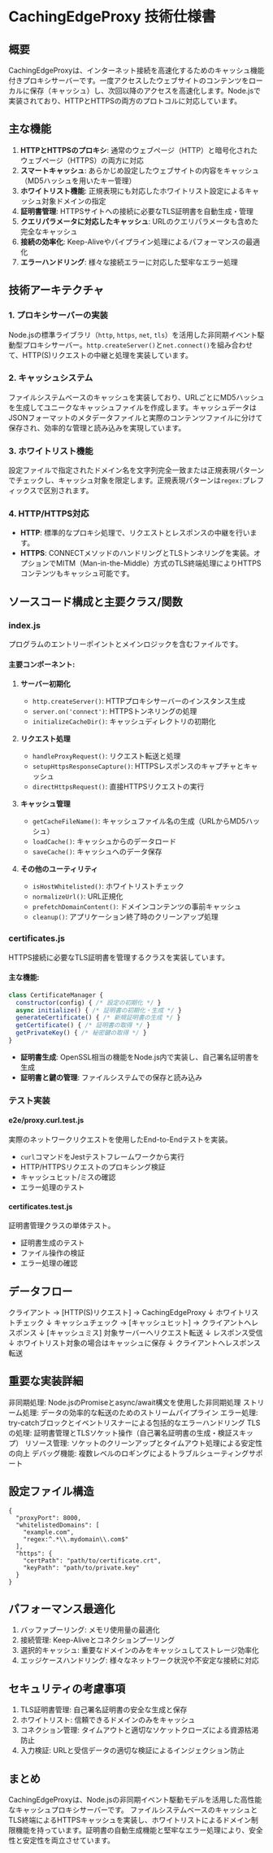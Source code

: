 # CachingEdgeProxy 技術仕様書

## 概要

CachingEdgeProxyは、インターネット接続を高速化するためのキャッシュ機能付きプロキシサーバーです。一度アクセスしたウェブサイトのコンテンツをローカルに保存（キャッシュ）し、次回以降のアクセスを高速化します。Node.jsで実装されており、HTTPとHTTPSの両方のプロトコルに対応しています。

## 主な機能

1. **HTTPとHTTPSのプロキシ**: 通常のウェブページ（HTTP）と暗号化されたウェブページ（HTTPS）の両方に対応
2. **スマートキャッシュ**: あらかじめ設定したウェブサイトの内容をキャッシュ（MD5ハッシュを用いたキー管理）
3. **ホワイトリスト機能**: 正規表現にも対応したホワイトリスト設定によるキャッシュ対象ドメインの指定
4. **証明書管理**: HTTPSサイトへの接続に必要なTLS証明書を自動生成・管理
5. **クエリパラメータに対応したキャッシュ**: URLのクエリパラメータも含めた完全なキャッシュ
6. **接続の効率化**: Keep-Aliveやパイプライン処理によるパフォーマンスの最適化
7. **エラーハンドリング**: 様々な接続エラーに対応した堅牢なエラー処理

## 技術アーキテクチャ

### 1. プロキシサーバーの実装

Node.jsの標準ライブラリ（`http`, `https`, `net`, `tls`）を活用した非同期イベント駆動型プロキシサーバー。`http.createServer()`と`net.connect()`を組み合わせて、HTTP(S)リクエストの中継と処理を実装しています。

### 2. キャッシュシステム

ファイルシステムベースのキャッシュを実装しており、URLごとにMD5ハッシュを生成してユニークなキャッシュファイルを作成します。キャッシュデータはJSONフォーマットのメタデータファイルと実際のコンテンツファイルに分けて保存され、効率的な管理と読み込みを実現しています。

### 3. ホワイトリスト機能

設定ファイルで指定されたドメイン名を文字列完全一致または正規表現パターンでチェックし、キャッシュ対象を限定します。正規表現パターンは`regex:`プレフィックスで区別されます。

### 4. HTTP/HTTPS対応

- **HTTP**: 標準的なプロキシ処理で、リクエストとレスポンスの中継を行います。
- **HTTPS**: CONNECTメソッドのハンドリングとTLSトンネリングを実装。オプションでMITM（Man-in-the-Middle）方式のTLS終端処理によりHTTPSコンテンツもキャッシュ可能です。

## ソースコード構成と主要クラス/関数

### index.js

プログラムのエントリーポイントとメインロジックを含むファイルです。

#### 主要コンポーネント:

1. **サーバー初期化**
   - `http.createServer()`: HTTPプロキシサーバーのインスタンス生成
   - `server.on('connect')`: HTTPSトンネリングの処理
   - `initializeCacheDir()`: キャッシュディレクトリの初期化

2. **リクエスト処理**
   - `handleProxyRequest()`: リクエスト転送と処理
   - `setupHttpsResponseCapture()`: HTTPSレスポンスのキャプチャとキャッシュ
   - `directHttpsRequest()`: 直接HTTPSリクエストの実行

3. **キャッシュ管理**
   - `getCacheFileName()`: キャッシュファイル名の生成（URLからMD5ハッシュ）
   - `loadCache()`: キャッシュからのデータロード
   - `saveCache()`: キャッシュへのデータ保存

4. **その他のユーティリティ**
   - `isHostWhitelisted()`: ホワイトリストチェック
   - `normalizeUrl()`: URL正規化
   - `prefetchDomainContent()`: ドメインコンテンツの事前キャッシュ
   - `cleanup()`: アプリケーション終了時のクリーンアップ処理

### certificates.js

HTTPS接続に必要なTLS証明書を管理するクラスを実装しています。

#### 主な機能:

```javascript
class CertificateManager {
  constructor(config) { /* 設定の初期化 */ }
  async initialize() { /* 証明書の初期化・生成 */ }
  generateCertificate() { /* 新規証明書の生成 */ }
  getCertificate() { /* 証明書の取得 */ }
  getPrivateKey() { /* 秘密鍵の取得 */ }
}
```

- **証明書生成**: OpenSSL相当の機能をNode.js内で実装し、自己署名証明書を生成
- **証明書と鍵の管理**: ファイルシステムでの保存と読み込み

### テスト実装

#### e2e/proxy.curl.test.js

実際のネットワークリクエストを使用したEnd-to-Endテストを実装。

- `curl`コマンドをJestテストフレームワークから実行
- HTTP/HTTPSリクエストのプロキシング検証
- キャッシュヒット/ミスの確認
- エラー処理のテスト

#### certificates.test.js

証明書管理クラスの単体テスト。

- 証明書生成のテスト
- ファイル操作の検証
- エラー処理の確認

## データフロー
クライアント → [HTTP(S)リクエスト] → CachingEdgeProxy
  ↓
ホワイトリストチェック
  ↓
キャッシュチェック → [キャッシュヒット] → クライアントへレスポンス
  ↓ [キャッシュミス]
対象サーバーへリクエスト転送
  ↓
レスポンス受信
  ↓
ホワイトリスト対象の場合はキャッシュに保存
  ↓
クライアントへレスポンス転送

## 重要な実装詳細
非同期処理: Node.jsのPromiseとasync/await構文を使用した非同期処理
ストリーム処理: データの効率的な転送のためのストリームパイプライン
エラー処理: try-catchブロックとイベントリスナーによる包括的なエラーハンドリング
TLSの処理: 証明書管理とTLSソケット操作（自己署名証明書の生成・検証スキップ）
リソース管理: ソケットのクリーンアップとタイムアウト処理による安定性の向上
デバッグ機能: 複数レベルのロギングによるトラブルシューティングサポート

## 設定ファイル構造
```
{
  "proxyPort": 8000,
  "whitelistedDomains": [
    "example.com",
    "regex:^.*\\.mydomain\\.com$"
  ],
  "https": {
    "certPath": "path/to/certificate.crt",
    "keyPath": "path/to/private.key"
  }
}
```
## パフォーマンス最適化
1. バッファプーリング: メモリ使用量の最適化
2. 接続管理: Keep-Aliveとコネクションプーリング
3. 選択的キャッシュ: 重要なドメインのみをキャッシュしてストレージ効率化
4. エッジケースハンドリング: 様々なネットワーク状況や不安定な接続に対応

## セキュリティの考慮事項
1. TLS証明書管理: 自己署名証明書の安全な生成と保存
2. ホワイトリスト: 信頼できるドメインのみをキャッシュ
3. コネクション管理: タイムアウトと適切なソケットクローズによる資源枯渇防止
4. 入力検証: URLと受信データの適切な検証によるインジェクション防止

## まとめ
CachingEdgeProxyは、Node.jsの非同期イベント駆動モデルを活用した高性能なキャッシュプロキシサーバーです。
ファイルシステムベースのキャッシュとTLS終端によるHTTPSキャッシュを実装し、ホワイトリストによるドメイン制限機能を持っています。証明書の自動生成機能と堅牢なエラー処理により、安全性と安定性を両立させています。
